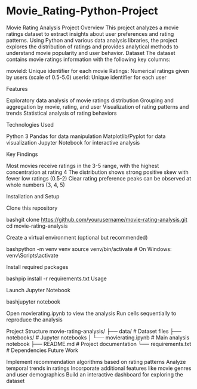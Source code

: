 # Movie_Rating-Python-Project
Movie Rating Analysis
Project Overview
This project analyzes a movie ratings dataset to extract insights about user preferences and rating patterns. Using Python and various data analysis libraries, the project explores the distribution of ratings and provides analytical methods to understand movie popularity and user behavior.
Dataset
The dataset contains movie ratings information with the following key columns:

movieId: Unique identifier for each movie
Ratings: Numerical ratings given by users (scale of 0.5-5.0)
userId: Unique identifier for each user

Features

Exploratory data analysis of movie ratings distribution
Grouping and aggregation by movie, rating, and user
Visualization of rating patterns and trends
Statistical analysis of rating behaviors

Technologies Used

Python 3
Pandas for data manipulation
Matplotlib/Pyplot for data visualization
Jupyter Notebook for interactive analysis

Key Findings

Most movies receive ratings in the 3-5 range, with the highest concentration at rating 4
The distribution shows strong positive skew with fewer low ratings (0.5-2)
Clear rating preference peaks can be observed at whole numbers (3, 4, 5)

Installation and Setup

Clone this repository

bashgit clone https://github.com/yourusername/movie-rating-analysis.git
cd movie-rating-analysis

Create a virtual environment (optional but recommended)

bashpython -m venv venv
source venv/bin/activate  # On Windows: venv\Scripts\activate

Install required packages

bashpip install -r requirements.txt
Usage

Launch Jupyter Notebook

bashjupyter notebook

Open movierating.ipynb to view the analysis
Run cells sequentially to reproduce the analysis

Project Structure
movie-rating-analysis/
├── data/                  # Dataset files
├── notebooks/             # Jupyter notebooks
│   └── movierating.ipynb  # Main analysis notebook
├── README.md              # Project documentation
└── requirements.txt       # Dependencies
Future Work

Implement recommendation algorithms based on rating patterns
Analyze temporal trends in ratings
Incorporate additional features like movie genres and user demographics
Build an interactive dashboard for exploring the dataset

